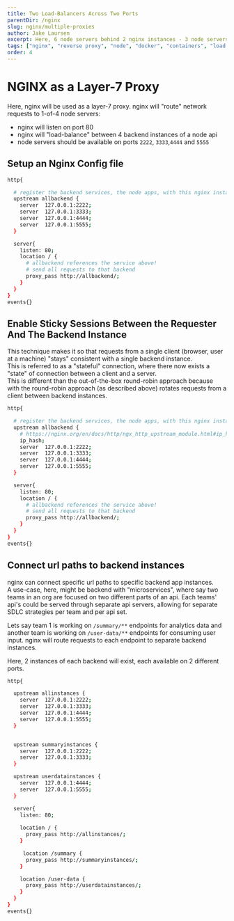 ```yaml
---
title: Two Load-Balancers Across Two Ports
parentDir: /nginx
slug: nginx/multiple-proxies
author: Jake Laursen
excerpt: Here, 6 node servers behind 2 nginx instances - 3 node servers per nginx proxy
tags: ["nginx", "reverse proxy", "node", "docker", "containers", "load balancer"]
order: 4
---
```


# NGINX as a Layer-7 Proxy
Here, nginx will be used as a layer-7 proxy. nginx will "route" network requests to 1-of-4 node servers:
- nginx will listen on port 80
- nginx will "load-balance" between 4 backend instances of a node api
- node servers should be available on ports `2222`, `3333`,`4444` and `5555`

## Setup an Nginx Config file
```bash
http{

  # register the backend services, the node apps, with this nginx instance 
  upstream allbackend {
    server  127.0.0.1:2222;
    server  127.0.0.1:3333;
    server  127.0.0.1:4444;
    server  127.0.0.1:5555;
  }

  server{
    listen: 80;
    location / {
      # allbackend references the service above!
      # send all requests to that backend
      proxy_pass http://allbackend/;
    }
  }
}
events{}
```

## Enable Sticky Sessions Between the Requester And The Backend Instance
This technique makes it so that requests from a single client (browser, user at a machine) "stays" consistent with a single backend instance.  
This is referred to as a "stateful" connection, where there now exists a "state" of connection between a client and a server.  
This is different than the out-of-the-box round-robin approach because with the round-robin approach (as described above) rotates requests from a client between backend instances.  

```bash
http{

  # register the backend services, the node apps, with this nginx instance 
  upstream allbackend {
    # https://nginx.org/en/docs/http/ngx_http_upstream_module.html#ip_hash
    ip_hash;
    server  127.0.0.1:2222;
    server  127.0.0.1:3333;
    server  127.0.0.1:4444;
    server  127.0.0.1:5555;
  }

  server{
    listen: 80;
    location / {
      # allbackend references the service above!
      # send all requests to that backend
      proxy_pass http://allbackend/;
    }
  }
}
events{}
```


## Connect url paths to backend instances
nginx can connect specific url paths to specific backend app instances.  
A use-case, here, might be backend with "microservices", where say two teams in an org are focused on two different parts of an api. Each teams' api's could be served through separate api servers, allowing for separate SDLC strategies per team and per api set.  

Lets say team 1 is working on `/summary/**` endpoints for analytics data and another team is working on `/user-data/**` endpoints for consuming user input. nginx will route requests to each endpoint to separate backend instances.  

Here, 2 instances of each backend will exist, each available on 2 different ports.   

```bash
http{

  upstream allinstances {
    server  127.0.0.1:2222;
    server  127.0.0.1:3333;
    server  127.0.0.1:4444;
    server  127.0.0.1:5555;
  }


  upstream summaryinstances {
    server  127.0.0.1:2222;
    server  127.0.0.1:3333;
  }

  upstream userdatainstances {
    server  127.0.0.1:4444;
    server  127.0.0.1:5555;
  }

  server{
    listen: 80;
    
    location / {
      proxy_pass http://allinstances/;
    }

     location /summary {
      proxy_pass http://summaryinstances/;
    }

    location /user-data {
      proxy_pass http://userdatainstances/;
    }
  }
}
events{}
```



